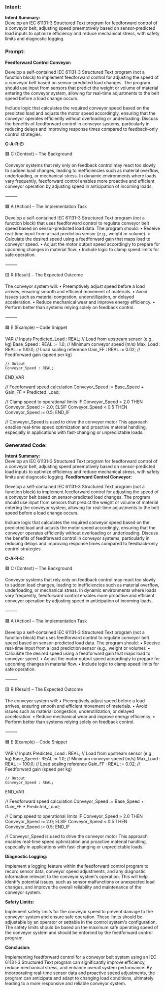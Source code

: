 ### Intent:
**Intent Summary:**  
Develop an IEC 61131-3 Structured Text program for feedforward control of a conveyor belt, adjusting speed preemptively based on sensor-predicted load inputs to optimize efficiency and reduce mechanical stress, with safety limits and diagnostic logging.

### Prompt:
**Feedforward Control Conveyor:**

Develop a self-contained IEC 61131-3 Structured Text program (not a function block) to implement feedforward control for adjusting the speed of a conveyor belt based on sensor-predicted load changes. The program should use input from sensors that predict the weight or volume of material entering the conveyor system, allowing for real-time adjustments to the belt speed before a load change occurs.

Include logic that calculates the required conveyor speed based on the predicted load and adjusts the motor speed accordingly, ensuring that the conveyor operates efficiently without overloading or underloading. Discuss the benefits of feedforward control in conveyor systems, particularly in reducing delays and improving response times compared to feedback-only control strategies.

**C-A-R-E:**

🟥 C (Context) – The Background

Conveyor systems that rely only on feedback control may react too slowly to sudden load changes, leading to inefficiencies such as material overflow, underloading, or mechanical stress. In dynamic environments where loads vary frequently, feedforward control enables more proactive and efficient conveyor operation by adjusting speed in anticipation of incoming loads.

⸻

🟩 A (Action) – The Implementation Task

Develop a self-contained IEC 61131-3 Structured Text program (not a function block) that uses feedforward control to regulate conveyor belt speed based on sensor-predicted load data. The program should:
	•	Receive real-time input from a load prediction sensor (e.g., weight or volume).
	•	Calculate the desired speed using a feedforward gain that maps load to conveyor speed.
	•	Adjust the motor output speed accordingly to prepare for upcoming changes in material flow.
	•	Include logic to clamp speed limits for safe operation.

⸻

🟨 R (Result) – The Expected Outcome

The conveyor system will:
	•	Preemptively adjust speed before a load arrives, ensuring smooth and efficient movement of materials.
	•	Avoid issues such as material congestion, underutilization, or delayed acceleration.
	•	Reduce mechanical wear and improve energy efficiency.
	•	Perform better than systems relying solely on feedback control.

⸻

🟦 E (Example) – Code Snippet

VAR
    // Inputs
    Predicted_Load : REAL;         // Load from upstream sensor (e.g., kg)
    Base_Speed : REAL := 1.0;      // Minimum conveyor speed (m/s)
    Max_Load : REAL := 100.0;      // Load scaling reference
    Gain_FF : REAL := 0.02;        // Feedforward gain (speed per kg)

    // Output
    Conveyor_Speed : REAL;
END_VAR

// Feedforward speed calculation
Conveyor_Speed := Base_Speed + Gain_FF * Predicted_Load;

// Clamp speed to operational limits
IF Conveyor_Speed > 2.0 THEN
    Conveyor_Speed := 2.0;
ELSIF Conveyor_Speed < 0.5 THEN
    Conveyor_Speed := 0.5;
END_IF

// Conveyor_Speed is used to drive the conveyor motor
This approach enables real-time speed optimization and proactive material handling, especially in applications with fast-changing or unpredictable loads.

### Generated Code:
**Intent Summary:**  
Develop an IEC 61131-3 Structured Text program for feedforward control of a conveyor belt, adjusting speed preemptively based on sensor-predicted load inputs to optimize efficiency and reduce mechanical stress, with safety limits and diagnostic logging.
**Feedforward Control Conveyor:**

Develop a self-contained IEC 61131-3 Structured Text program (not a function block) to implement feedforward control for adjusting the speed of a conveyor belt based on sensor-predicted load changes. The program should use input from sensors that predict the weight or volume of material entering the conveyor system, allowing for real-time adjustments to the belt speed before a load change occurs.

Include logic that calculates the required conveyor speed based on the predicted load and adjusts the motor speed accordingly, ensuring that the conveyor operates efficiently without overloading or underloading. Discuss the benefits of feedforward control in conveyor systems, particularly in reducing delays and improving response times compared to feedback-only control strategies.

**C-A-R-E:**

🟥 C (Context) – The Background

Conveyor systems that rely only on feedback control may react too slowly to sudden load changes, leading to inefficiencies such as material overflow, underloading, or mechanical stress. In dynamic environments where loads vary frequently, feedforward control enables more proactive and efficient conveyor operation by adjusting speed in anticipation of incoming loads.

⸻

🟩 A (Action) – The Implementation Task

Develop a self-contained IEC 61131-3 Structured Text program (not a function block) that uses feedforward control to regulate conveyor belt speed based on sensor-predicted load data. The program should:
	•	Receive real-time input from a load prediction sensor (e.g., weight or volume).
	•	Calculate the desired speed using a feedforward gain that maps load to conveyor speed.
	•	Adjust the motor output speed accordingly to prepare for upcoming changes in material flow.
	•	Include logic to clamp speed limits for safe operation.

⸻

🟨 R (Result) – The Expected Outcome

The conveyor system will:
	•	Preemptively adjust speed before a load arrives, ensuring smooth and efficient movement of materials.
	•	Avoid issues such as material congestion, underutilization, or delayed acceleration.
	•	Reduce mechanical wear and improve energy efficiency.
	•	Perform better than systems relying solely on feedback control.

⸻

🟦 E (Example) – Code Snippet

VAR
    // Inputs
    Predicted_Load : REAL;         // Load from upstream sensor (e.g., kg)
    Base_Speed : REAL := 1.0;      // Minimum conveyor speed (m/s)
    Max_Load : REAL := 100.0;      // Load scaling reference
    Gain_FF : REAL := 0.02;        // Feedforward gain (speed per kg)

    // Output
    Conveyor_Speed : REAL;
END_VAR

// Feedforward speed calculation
Conveyor_Speed := Base_Speed + Gain_FF * Predicted_Load;

// Clamp speed to operational limits
IF Conveyor_Speed > 2.0 THEN
    Conveyor_Speed := 2.0;
ELSIF Conveyor_Speed < 0.5 THEN
    Conveyor_Speed := 0.5;
END_IF

// Conveyor_Speed is used to drive the conveyor motor
This approach enables real-time speed optimization and proactive material handling, especially in applications with fast-changing or unpredictable loads.

**Diagnostic Logging:**

Implement a logging feature within the feedforward control program to record sensor data, conveyor speed adjustments, and any diagnostic information relevant to the conveyor system's operation. This will help identify potential issues, such as sensor malfunctions or unexpected load changes, and improve the overall reliability and maintenance of the conveyor system.

**Safety Limits:**

Implement safety limits for the conveyor speed to prevent damage to the conveyor system and ensure safe operation. These limits should be adjustable by an operator or settable in the control system's configuration. The safety limits should be based on the maximum safe operating speed of the conveyor system and should be enforced by the feedforward control program.

**Conclusion:**

Implementing feedforward control for a conveyor belt system using an IEC 61131-3 Structured Text program can significantly improve efficiency, reduce mechanical stress, and enhance overall system performance. By incorporating real-time sensor data and proactive speed adjustments, the program can anticipate and adapt to changing load conditions, ultimately leading to a more responsive and reliable conveyor system.
